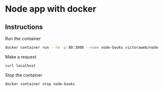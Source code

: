 # Node app with docker

## Instructions

Run the container
```sh
docker container run --rm -p 80:3000 --name node-books victoraweb/node-books
```

Make a request
```sh
curl localhost
```

Stop the container
```sh
docker container stop node-books
```
